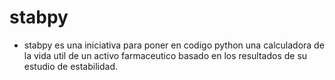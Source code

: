 # stabpy
- stabpy es una iniciativa para poner en codigo python una calculadora de la vida util de un activo farmaceutico basado en los resultados de su estudio de estabilidad. 
